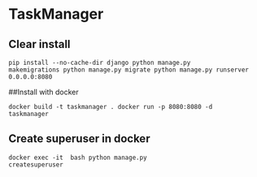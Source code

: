 ﻿# TaskManager

## Clear install

<code>pip install --no-cache-dir django
python manage.py makemigrations
python manage.py migrate
python manage.py runserver 0.0.0.0:8080</code>

##Install with docker

<code>docker build -t taskmanager .
docker run -p 8080:8080 -d taskmanager
</code>

## Create superuser in docker

<code>docker exec -it <container name> bash
python manage.py createsuperuser      
</code>
